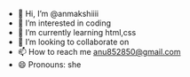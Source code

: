 - 👋 Hi, I’m @anmakshiiii
- 👀 I’m interested in  coding
- 🌱 I’m currently learning html,css
- 💞️ I’m looking to collaborate on  
- 📫 How to reach me anu852850@gmail.com
- 😄 Pronouns: she
  

<!---
anu852850/anu852850 is a ✨ special ✨ repository because its `README.md` (this file) appears on your GitHub profile.
You can click the Preview link to take a look at your changes.
--->
